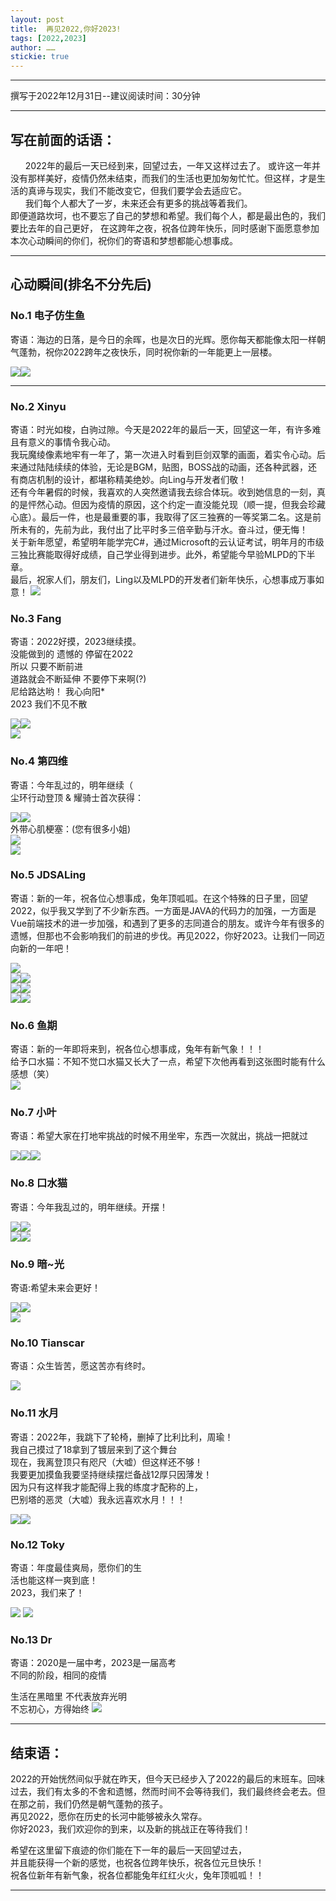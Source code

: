 ```yaml
---
layout: post
title:  再见2022,你好2023!
tags: [2022,2023]
author: ……
stickie: true
---
```


---
撰写于2022年12月31日--建议阅读时间：30分钟

---
## 写在前面的话语：
&nbsp;&nbsp;&nbsp;&nbsp;&nbsp;&nbsp;2022年的最后一天已经到来，回望过去，一年又这样过去了。 
或许这一年并没有那样美好，疫情仍然未结束，而我们的生活也更加匆匆忙忙。但这样，才是生活的真谛与现实，我们不能改变它，但我们要学会去适应它。  
&nbsp;&nbsp;&nbsp;&nbsp;&nbsp;&nbsp;我们每个人都大了一岁，未来还会有更多的挑战等着我们。  
即便道路坎坷，也不要忘了自己的梦想和希望。我们每个人，都是最出色的，我们要比去年的自己更好，
在这跨年之夜，祝各位跨年快乐，同时感谢下面愿意参加本次心动瞬间的你们，祝你们的寄语和梦想都能心想事成。

----

## 心动瞬间(排名不分先后)

### No.1 电子仿生鱼
寄语：海边的日落，是今日的余晖，也是次日的光辉。愿你每天都能像太阳一样朝气蓬勃，祝你2022跨年之夜快乐，同时祝你新的一年能更上一层楼。
<div style="width:412px">
<div style="display:flex">
<img src="https://jdsalingzx.top/assets/img/2022/Fish/Sea1.jpg">
<img src="https://jdsalingzx.top/assets/img/2022/Fish/Sea2.jpg">
</div>
</div>

----

### No.2 Xinyu
寄语：时光如梭，白驹过隙。今天是2022年的最后一天，回望这一年，有许多难且有意义的事情令我心动。  
我玩魔绫像素地牢有一年了，第一次进入时看到巨剑双擎的画面，着实令心动。后来通过陆陆续续的体验，无论是BGM，贴图，BOSS战的动画，还各种武器，还有商店机制的设计，都堪称精美绝妙。向Ling与开发者们敬！  
还有今年暑假的时候，我喜欢的人突然邀请我去综合体玩。收到她信息的一刻，真的是怦然心动。但因为疫情的原因，这个约定一直没能兑现（顺一提，但我会珍藏心底）。最后一件，也是最重要的事，我取得了区三独赛的一等奖第二名。这是前所未有的，先前为此，我付出了比平时多三倍辛勤与汗水。奋斗过，便无悔！  
关于新年愿望，希望明年能学完C#，通过Microsoft的云认证考试，明年月的市级三独比赛能取得好成绩，自己学业得到进步。此外，希望能今早验MLPD的下半章。  
最后，祝家人们，朋友们，Ling以及MLPD的开发者们新年快乐，心想事成万事如意！
<img src="https://jdsalingzx.top/assets/img/2022/Xinyu/MLPD.gif">

### No.3 Fang
寄语：2022好摸，2023继续摸。  
没能做到的 遗憾的 停留在2022  
所以 只要不断前进  
道路就会不断延伸 不要停下来啊(?)  
尼给路达哟！ 我心向阳*  
2023 我们不见不散  
<div style="width:412px">
<div style="display:flex">
<img src="https://jdsalingzx.top/assets/img/2022/Fang/Moyu.jpg">
<img src="https://jdsalingzx.top/assets/img/2022/Fang/Rouge.jpg">
</div>
<div style="width:424px">
<img src="https://jdsalingzx.top/assets/img/2022/Fang/2022GoodBye.jpg">
</div>
</div>

### No.4 第四维
寄语：今年乱过的，明年继续（  
尘环行动登顶 & 耀骑士首次获得：
<div style="width:412px">
<div style="display:flex">
<img src="https://jdsalingzx.top/assets/img/2022/Skd/MaxTop.jpg">
<img src="https://jdsalingzx.top/assets/img/2022/Skd/174.jpg">
</div>
</div>
外带心肌梗塞：(您有很多小姐)
<div style="width:424px;" >
<div style="display:flex">
<img src="https://jdsalingzx.top/assets/img/2022/Skd/YouMiss.jpg">
</div>
<div style="width:424px;" >
<img src="https://jdsalingzx.top/assets/img/2022/Skd/x.jpg">
</div>
</div>

### No.5 JDSALing
寄语：新的一年，祝各位心想事成，兔年顶呱呱。在这个特殊的日子里，回望2022，似乎我又学到了不少新东西。一方面是JAVA的代码力的加强，一方面是Vue前端技术的进一步加强，和遇到了更多的志同道合的朋友。或许今年有很多的遗憾，但那也不会影响我们的前进的步伐。再见2022，你好2023。让我们一同迈向新的一年吧！
<div style="width:424px">
<div style="display:flex">
<img src="https://jdsalingzx.top/assets/img/2022/Ling/Github.png">
</div>
<div style="width:412px">
<div style="display:flex">
<img src="https://jdsalingzx.top/assets/img/2022/Ling/Arknight30R3.png">
<img src="https://jdsalingzx.top/assets/img/2022/Ling/Arknight93.png">
</div>
</div>
<div style="width:412px">
<div style="display:flex">
<img src="https://jdsalingzx.top/assets/img/2022/Ling/yuanqu.jpg">
<img src="https://jdsalingzx.top/assets/img/2022/Ling/party.jpg">
</div>
</div>
<div style="width:412px">
<div style="display:flex">
<img src="https://jdsalingzx.top/assets/img/2022/Ling/cat.jpg">
<img src="https://jdsalingzx.top/assets/img/2022/Ling/starji.png">
</div>
</div>
</div>  


### No.6 鱼期  
寄语：新的一年即将来到，祝各位心想事成，兔年有新气象！！！  
给予口水猫：不知不觉口水猫又长大了一点，希望下次他再看到这张图时能有什么感想（笑）  
<img src="https://jdsalingzx.top/assets/img/2022/Yuqi/Le.png">


### No.7 小叶
寄语：希望大家在打地牢挑战的时候不用坐牢，东西一次就出，挑战一把就过  
<div style="width:412px">
<div style="display:flex">
<img src="https://jdsalingzx.top/assets/img/2022/Xiaoye/2.jpg">
<img src="https://jdsalingzx.top/assets/img/2022/Xiaoye/1.jpg">
<img src="https://jdsalingzx.top/assets/img/2022/Xiaoye/3.jpg">
</div>
</div>

### No.8 口水猫
寄语：今年我乱过的，明年继续。开摆！
<div style="width:412px">
<div style="display:flex">
<img src="https://jdsalingzx.top/assets/img/2022/Cat/bai1.jpg">
<img src="https://jdsalingzx.top/assets/img/2022/Cat/bai2.jpg">
</div>
</div>
<div style="width:412px">
<div style="display:flex">
<img src="https://jdsalingzx.top/assets/img/2022/Cat/bai3.jpg">
<img src="https://jdsalingzx.top/assets/img/2022/Cat/bai4.jpg">
</div>
</div>

### No.9 暗~光
寄语:希望未来会更好！
<div style="width:412px">
<div style="display:flex">
<img src="https://jdsalingzx.top/assets/img/2022/DarkLight/a.jpg">
<img src="https://jdsalingzx.top/assets/img/2022/DarkLight/b.jpg">
</div>
<div style="width:426px">
<img src="https://jdsalingzx.top/assets/img/2022/DarkLight/Room.jpg">
</div>
</div>


### No.10 Tianscar
寄语：众生皆苦，愿这苦亦有终时。
<div style="width:428px">
<img src="https://jdsalingzx.top/assets/img/2022/TS/1.jpg">
</div>


### No.11 水月 
寄语：2022年，我跳下了轮椅，删掉了比利比利，周瑜！  
我自己摸过了18拿到了镀层来到了这个舞台  
现在，我离登顶只有咫尺（大嘘）但这样还不够！  
我要更加摸鱼我要坚持继续摆烂备战12厚只因薄发！  
因为只有这样我才能配得上我的练度才配称的上，  
巴别塔的恶灵（大嘘）我永远喜欢水月！！！    
<div style="width:213px">
<div style="display:flex">
<img src="https://jdsalingzx.top/assets/img/2022/Mizuku/22.png">
<img src="https://jdsalingzx.top/assets/img/2022/Mizuku/Blue.png">
</div>

### No.12 Toky
寄语：年度最佳爽局，愿你们的生活也能这样一爽到底！  
2023，我们来了！
<div style="width:412px;">
<img src="https://jdsalingzx.top/assets/img/2022/Toky/A.png">
<img src="https://jdsalingzx.top/assets/img/2022/Toky/B.png">
</div>
</div>

### No.13 Dr
寄语：2020是一届中考，2023是一届高考  
不同的阶段，相同的疫情 

生活在黑暗里 不代表放弃光明  
不忘初心，方得始终
<img src="https://jdsalingzx.top/assets/img/2022/Dr/Exam.jpg">  

---

## 结束语：
2022的开始恍然间似乎就在昨天，但今天已经步入了2022的最后的末班车。回味过去，我们有太多的不舍和遗憾，然而时间不会等待我们，我们最终终会老去。但在那之前，我们仍然是朝气蓬勃的孩子。  
再见2022，愿你在历史的长河中能够被永久常存。  
你好2023，我们欢迎你的到来，以及新的挑战正在等待我们！  

希望在这里留下痕迹的你们能在下一年的最后一天回望过去，  
并且能获得一个新的感觉，也祝各位跨年快乐，祝各位元旦快乐！  
祝各位新年有新气象，祝各位都能兔年红红火火，兔年顶呱呱！！

---